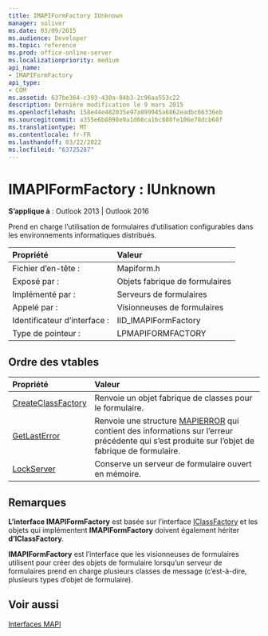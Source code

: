 ```yaml
---
title: IMAPIFormFactory IUnknown
manager: soliver
ms.date: 03/09/2015
ms.audience: Developer
ms.topic: reference
ms.prod: office-online-server
ms.localizationpriority: medium
api_name:
- IMAPIFormFactory
api_type:
- COM
ms.assetid: 637be364-c393-430a-84b3-2c96aa553c22
description: Dernière modification le 9 mars 2015
ms.openlocfilehash: 158e44e482035e97a899945a6862eadbc66336eb
ms.sourcegitcommit: a355e6b8898e9a1d66ca1bc808fe106e78dcb68f
ms.translationtype: MT
ms.contentlocale: fr-FR
ms.lasthandoff: 03/22/2022
ms.locfileid: "63725287"
---
```

# <a name="imapiformfactory--iunknown"></a>IMAPIFormFactory : IUnknown

  
  
**S’applique à** : Outlook 2013 | Outlook 2016 
  
Prend en charge l’utilisation de formulaires d’utilisation configurables dans les environnements informatiques distribués. 
  
|Propriété |Valeur |
|:-----|:-----|
|Fichier d’en-tête :  <br/> |Mapiform.h  <br/> |
|Exposé par :  <br/> |Objets fabrique de formulaires  <br/> |
|Implémenté par :  <br/> |Serveurs de formulaires  <br/> |
|Appelé par :  <br/> |Visionneuses de formulaires  <br/> |
|Identificateur d’interface :  <br/> |IID_IMAPIFormFactory  <br/> |
|Type de pointeur :  <br/> |LPMAPIFORMFACTORY  <br/> |
   
## <a name="vtable-order"></a>Ordre des vtables

|Propriété |Valeur |
|:-----|:-----|
|[CreateClassFactory](imapiformfactory-createclassfactory.md) <br/> |Renvoie un objet fabrique de classes pour le formulaire. |
|[GetLastError](imapiformfactory-getlasterror.md) <br/> |Renvoie une structure [MAPIERROR](mapierror.md) qui contient des informations sur l’erreur précédente qui s’est produite sur l’objet de fabrique de formulaire. |
|[LockServer](imapiformfactory-lockserver.md) <br/> |Conserve un serveur de formulaire ouvert en mémoire. |
   
## <a name="remarks"></a>Remarques

**L’interface IMAPIFormFactory** est basée sur l’interface [IClassFactory](https://msdn.microsoft.com/library/ms694364%28VS.85%29.aspx) et les objets qui implémentent **IMAPIFormFactory** doivent également hériter **d’IClassFactory**.
  
 **IMAPIFormFactory** est l’interface que les visionneuses de formulaires utilisent pour créer des objets de formulaire lorsqu’un serveur de formulaires prend en charge plusieurs classes de message (c’est-à-dire, plusieurs types d’objet de formulaire). 
  
## <a name="see-also"></a>Voir aussi



[Interfaces MAPI](mapi-interfaces.md)


